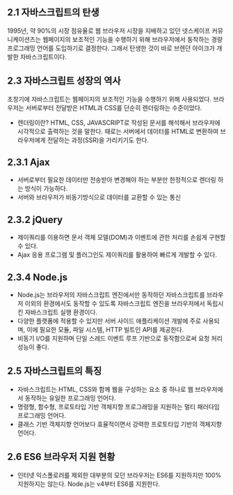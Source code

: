 ## 2.1 자바스크립트의 탄생

1995년, 약 90%의 시장 점유율로 웹 브라우저 시장을 지배하고 있던 넷스케이프 커뮤니케이션즈는 웹페이지의 보조적인 기능을 수행하기 위해 브라우저에서 동작하는 경량 프로그래밍 언어를 도입하기로 결정한다.
그래서 탄생한 것이 바로 브렌던 아이크가 개발한 자바스크립트이다.

## 2.3 자바스크립트 성장의 역사

초창기에 자바스크립트는 웹페이지의 보조적인 기능을 수행하기 위해 사용되었다. 브라우저는 서버로부터 전달받은 HTML과 CSS를 단순히 렌더링하는 수준이었다.

- 렌더링이란? HTML, CSS, JAVASCRIPT로 작성된 문서를 해석해서 브라우저에 시각적으로 출력하는 것을 말한다.
  때로는 서버에서 데이터를 HTML로 변환하여 브라우저에게 전달하는 과정(SSR)을 가리키기도 한다.

## 2.3.1 Ajax

- 서버로부터 필요한 데이터만 전송받아 변경해야 하는 부분만 한정적으로 렌더링 하는 방식이 가능하다.
- 서버와 브라우저가 비동기방식으로 데이터를 교환할 수 있는 통신

## 2.3.2 jQuery

- 제이쿼리를 이용하면 문서 객체 모델(DOM)과 이벤트에 관한 처리를 손쉽게 구현할 수 있다.
- Ajax 응용 프로그램 및 플러그인도 제이쿼리를 활용하여 빠르게 개발할 수 있다.

## 2.3.4 Node.js

- Node.js는 브라우저의 자바스크립트 엔진에서만 동작하던 자바스크립트를 브라우저 이외의 환경에서도 동작할 수 있도록
  자바스크립트 엔진을 브라우저에서 독립시킨 자바스크립트 실행 환경이다.
- 다양한 플랫폼에 적용할 수 있지만 서버 사이드 애플리케이션 개발에 주로 사용되며,
  이에 필요한 모듈, 파일 시스템, HTTP 빌트인 API를 제공한다.
- 비동기 I/O를 지원하며 단일 스레드 이벤트 루프 기반으로 동작함으로써 요청 처리 성능이 좋다.

## 2.5 자바스크립트의 특징

- 자바스크립트는 HTML, CSS와 함께 웹을 구성하는 요소 중 하나로 웹 브라우저에서 동작하는 유일한 프로그래밍 언어다.
- 명령형, 함수형, 프로토타입 기반 객체지향 프로그래밍을 지원하는 멀티 패러다임 프로그래밍 언어다.
- 클래스 기반 객체지향 언어보다 효율적이면서 강력한 프로토타입 기반의 객체지향 언어다.



## 2.6 ES6 브라우저 지원 현황

- 인터넷 익스폴로러를 제외한 대부분의 모던 브라우저는 ES6를 지원하지만 100% 지원하지는 않는다.
  Node.js는 v4부터 ES6를 지원한다.
